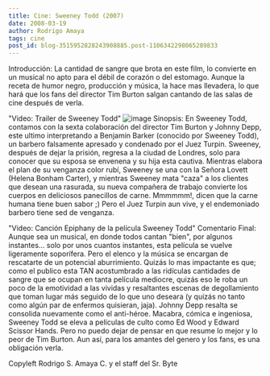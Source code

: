 ```yaml
---
title: Cine: Sweeney Todd (2007)
date: 2008-03-19
author: Rodrigo Amaya
tags: cine
post_id: blog-3515952828243908885.post-1106342298065289833
---
```


Introducción: La cantidad de sangre que brota en este film, lo convierte en un musical no apto para el débil de corazón o del estomago. Aunque la receta de humor negro, producción y música, la hace mas llevadera, lo que hará que los fans del director Tim Burton salgan cantando de las salas de cine después de verla.

"Video: Trailer de Sweeney
Todd"
![image](https://bp1.blogger.com/_ayvorITawE4/R-FkGEiioLI/AAAAAAAAAmE/l-Eqnzx724U/s320/sweeney2007.jpg)    Sinopsis: En Sweeney Todd, contamos con la sexta
colaboración del director Tim Burton y Johnny Depp, este ultimo interpretando a Benjamin Barker (conocido por Sweeney Todd), un barbero falsamente apresado y condenado por el Juez Turpin. Sweeney, después de dejar la prisión, regresa a la ciudad de Londres, solo para conocer que su esposa se envenena y su hija esta cautiva. Mientras elabora el plan de su venganza color rubí, Sweeney se una con la Señora Lovett (Helena Bonham Carter), y mientras Sweeney mata "caza" a los clientes que desean una rasurada, su nueva compañera de trabajo convierte los cuerpos en deliciosos panecillos de carne. Mmmmmm!, dicen que la carne humana tiene buen sabor ;) Pero el Juez Turpin aun vive, y el endemoniado barbero tiene sed de venganza.

"Video: Canción Epiphany de
la película Sweeney Todd" Comentario Final: Aunque sea un musical, en donde todos cantan "bien", por algunos instantes... solo por unos cuantos instantes, esta película se vuelve ligeramente soporífera. Pero el elenco y la música se encargan de rescatarte de un potencial aburrimiento. Quizás lo mas impactante es que; como el publico esta TAN acostumbrado a las ridículas cantidades de sangre que se ocupan en tanta película mediocre, quizás eso le roba un poco de la emotividad a las vividas y resaltantes escenas de degollamiento que toman lugar más seguido de lo que uno deseara (y quizás no tanto como algún par de enfermos quisieran, jaja). Johnny Depp resalta se consolida nuevamente como el anti-héroe. Macabra, cómica e ingeniosa, Sweeney Todd se eleva a películas de culto como Ed Wood y Edward Scissor Hands. Pero no puedo dejar de pensar en que resume lo mejor y lo peor de Tim Burton. Aun así, para los amantes del genero y los fans, es una obligación verla.

Copyleft Rodrigo S. Amaya C. y el staff del Sr. Byte